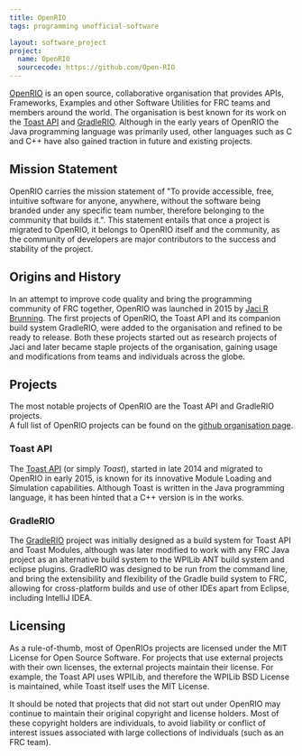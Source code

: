 ```yaml
---
title: OpenRIO
tags: programming unofficial-software

layout: software_project
project:
  name: OpenRIO
  sourcecode: https://github.com/Open-RIO
---
```


[OpenRIO](https://github.com/Open-RIO) is an open source, collaborative organisation that provides APIs, Frameworks, Examples and other Software Utilities for FRC teams and members around the world. The organisation is best known for its work on the [Toast API](https://github.com/Open-RIO/ToastAPI) and [GradleRIO](https://github.com/Open-RIO/GradleRIO). Although in the early years of OpenRIO the Java programming language was primarily used, other languages such as C and C++ have also gained traction in future and existing projects.

## Mission Statement
OpenRIO carries the mission statement of "To provide accessible, free, intuitive software for anyone, anywhere, without the software being branded under any specific team number, therefore belonging to the community that builds it.". This statement entails that once a project is migrated to OpenRIO, it belongs to OpenRIO itself and the community, as the community of developers are major contributors to the success and stability of the project.

## Origins and History
In an attempt to improve code quality and bring the programming community of FRC together, OpenRIO was launched in 2015 by [Jaci R Brunning](https://github.com/JacisNonsense). The first projects of OpenRIO, the Toast API and its companion build system GradleRIO, were added to the organisation and refined to be ready to release. Both these projects started out as research projects of Jaci and later became staple projects of the organisation, gaining usage and modifications from teams and individuals across the globe.

## Projects
The most notable projects of OpenRIO are the Toast API and GradleRIO projects.  
A full list of OpenRIO projects can be found on the [github organisation page](https://github.com/Open-RIO).

### Toast API
The [Toast API](https://github.com/Open-RIO/ToastAPI) (or simply *Toast*), started in late 2014 and migrated to OpenRIO in early 2015, is known for its innovative Module Loading and Simulation capabilities. Although Toast is written in the Java programming language, it has been hinted that a C++ version is in the works.

### GradleRIO 
The [GradleRIO](https://github.com/Open-RIO/GradleRIO) project was initially designed as a build system for Toast API and Toast Modules, although was later modified to work with any FRC Java project as an alternative build system to the WPILib ANT build system and eclipse plugins. GradleRIO was designed to be run from the command line, and bring the extensibility and flexibility of the Gradle build system to FRC, allowing for cross-platform builds and use of other IDEs apart from Eclipse, including IntelliJ IDEA.

## Licensing
As a rule-of-thumb, most of OpenRIOs projects are licensed under the MIT License for Open Source Software. For projects that use external projects with their own licenses, the external projects maintain their license. For example, the Toast API uses WPILib, and therefore the WPILib BSD License is maintained, while Toast itself uses the MIT License.

It should be noted that projects that did not start out under OpenRIO may continue to maintain their original copyright and license holders. Most of these copyright holders are individuals, to avoid liability or conflict of interest issues associated with large collections of individuals (such as an FRC team).
